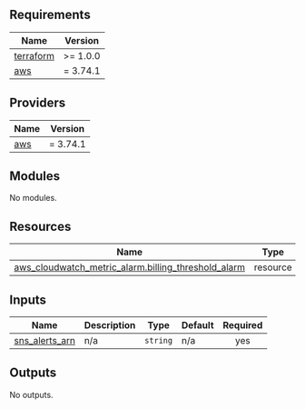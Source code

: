 ## Requirements

| Name | Version |
|------|---------|
| <a name="requirement_terraform"></a> [terraform](#requirement\_terraform) | >= 1.0.0 |
| <a name="requirement_aws"></a> [aws](#requirement\_aws) | = 3.74.1 |

## Providers

| Name | Version |
|------|---------|
| <a name="provider_aws"></a> [aws](#provider\_aws) | = 3.74.1 |

## Modules

No modules.

## Resources

| Name | Type |
|------|------|
| [aws_cloudwatch_metric_alarm.billing_threshold_alarm](https://registry.terraform.io/providers/hashicorp/aws/3.74.1/docs/resources/cloudwatch_metric_alarm) | resource |

## Inputs

| Name | Description | Type | Default | Required |
|------|-------------|------|---------|:--------:|
| <a name="input_sns_alerts_arn"></a> [sns\_alerts\_arn](#input\_sns\_alerts\_arn) | n/a | `string` | n/a | yes |

## Outputs

No outputs.

